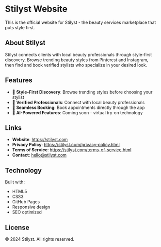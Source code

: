 # Stilyst Website

This is the official website for Stilyst - the beauty services marketplace that puts style first.

## About Stilyst

Stilyst connects clients with local beauty professionals through style-first discovery. Browse trending beauty styles from Pinterest and Instagram, then find and book verified stylists who specialize in your desired look.

## Features

- 🎨 **Style-First Discovery**: Browse trending styles before choosing your stylist
- 👥 **Verified Professionals**: Connect with local beauty professionals
- 📱 **Seamless Booking**: Book appointments directly through the app
- 🌟 **AI-Powered Features**: Coming soon - virtual try-on technology

## Links

- **Website**: https://stilyst.com
- **Privacy Policy**: https://stilyst.com/privacy-policy.html
- **Terms of Service**: https://stilyst.com/terms-of-service.html
- **Contact**: hello@stilyst.com

## Technology

Built with:
- HTML5
- CSS3
- GitHub Pages
- Responsive design
- SEO optimized

## License

© 2024 Stilyst. All rights reserved.
